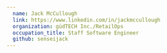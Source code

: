 ```yaml
---
  name: Jack McCullough
  link: https://www.linkedin.com/in/jackmccullough
  organization: güdTECH Inc./RetailOps
  occupation_title: Staff Software Engineer
  github: senseijack
---
```

